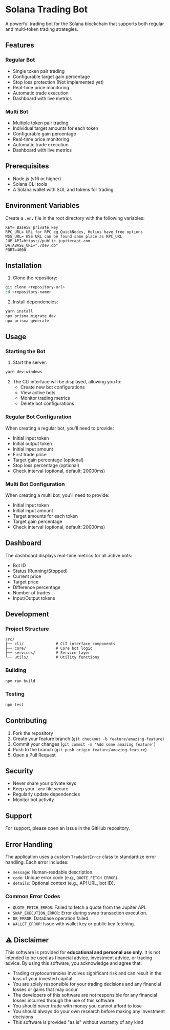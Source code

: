 # Solana Trading Bot

A powerful trading bot for the Solana blockchain that supports both regular and multi-token trading strategies.


## Features

### Regular Bot
- Single token pair trading
- Configurable target gain percentage
- Stop loss protection (Not implemented yet)
- Real-time price monitoring
- Automatic trade execution
- Dashboard with live metrics

### Multi Bot
- Multiple token pair trading
- Individual target amounts for each token
- Configurable gain percentage
- Real-time price monitoring
- Automatic trade execution
- Dashboard with live metrics

## Prerequisites

- Node.js (v16 or higher)
- Solana CLI tools
- A Solana wallet with SOL and tokens for trading

## Environment Variables

Create a `.env` file in the root directory with the following variables:

```env
KEY= Base58 private key
RPC_URL= URL for RPC eg QuickNodes, Helius have free options
WSS_URL= WSS URL can be found same place as RPC_URL
JUP_API=https://public.jupiterapi.com
DATABASE_URL="./dev.db"
PORT=4000
```

## Installation

1. Clone the repository:
```bash
git clone <repository-url>
cd <repository-name>
```

2. Install dependencies:
```bash
yarn install
npx prisma migrate dev
npx prisma generate
```

## Usage

### Starting the Bot

1. Start the server:
```bash
yarn dev:windows
```

2. The CLI interface will be displayed, allowing you to:
   - Create new bot configurations
   - View active bots
   - Monitor trading metrics
   - Delete bot configurations

### Regular Bot Configuration

When creating a regular bot, you'll need to provide:
- Initial input token
- Initial output token
- Initial input amount
- First trade price
- Target gain percentage (optional)
- Stop loss percentage (optional)
- Check interval (optional, default: 20000ms)

### Multi Bot Configuration

When creating a multi bot, you'll need to provide:
- Initial input token
- Initial input amount
- Target amounts for each token
- Target gain percentage
- Check interval (optional, default: 20000ms)

## Dashboard

The dashboard displays real-time metrics for all active bots:
- Bot ID
- Status (Running/Stopped)
- Current price
- Target price
- Difference percentage
- Number of trades
- Input/Output tokens

## Development

### Project Structure

```
src/
├── cli/              # CLI interface components
├── core/             # Core bot logic
├── services/         # Service layer
└── utils/            # Utility functions
```

### Building

```bash
npm run build
```

### Testing

```bash
npm test
```

## Contributing

1. Fork the repository
2. Create your feature branch (`git checkout -b feature/amazing-feature`)
3. Commit your changes (`git commit -m 'Add some amazing feature'`)
4. Push to the branch (`git push origin feature/amazing-feature`)
5. Open a Pull Request

## Security

- Never share your private keys
- Keep your `.env` file secure
- Regularly update dependencies
- Monitor bot activity

## Support

For support, please open an issue in the GitHub repository.

## Error Handling

The application uses a custom `TradeBotError` class to standardize error handling. Each error includes:
- `message`: Human-readable description.
- `code`: Unique error code (e.g., `QUOTE_FETCH_ERROR`).
- `details`: Optional context (e.g., API URL, bot ID).

### Common Error Codes
- `QUOTE_FETCH_ERROR`: Failed to fetch a quote from the Jupiter API.
- `SWAP_EXECUTION_ERROR`: Error during swap transaction execution.
- `DB_ERROR`: Database operation failed.
- `WALLET_ERROR`: Issue with wallet key or public key fetching.

## ⚠️ Disclaimer

This software is provided for **educational and personal use only**. It is not intended to be used as financial advice, investment advice, or trading advice. By using this software, you acknowledge and agree that:

- Trading cryptocurrencies involves significant risk and can result in the loss of your invested capital
- You are solely responsible for your trading decisions and any financial losses or gains that may occur
- The developers of this software are not responsible for any financial losses incurred through the use of this software
- You should never trade with money you cannot afford to lose
- You should always do your own research before making any investment decisions
- This software is provided "as is" without warranty of any kind
